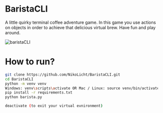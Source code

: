 # BaristaCLI
A little quirky terminal coffee adventure game. In this game you use actions on objects in order to achieve that delicious virtual brew. Have fun and play around.

![baristaCLI](https://github.com/user-attachments/assets/bab1f9bc-d1d2-4d37-87fc-4e2674fd02b4)

# How to run?
```sh
git clone https://github.com/NikoLicht/BaristaCLI.git
cd BaristaCLI
python -m venv venv
Windows: venv\scripts\activate OR Mac / Linux: source venv/bin/activate
pip install -r requirements.txt
python barista.py

deactivate (to exit your virtual evnironment)
```
